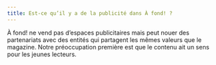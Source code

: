 ```yaml
---
title: Est-ce qu’il y a de la publicité dans À fond! ?
---
```


À fond! ne vend pas d’espaces publicitaires mais peut nouer des partenariats avec des entités qui partagent les mêmes valeurs que le magazine. Notre préoccupation première est que le contenu ait un sens pour les jeunes lecteurs.
